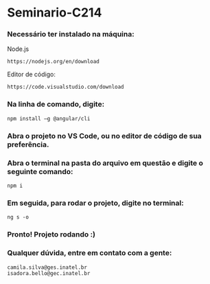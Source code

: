 # Seminario-C214

### Necessário ter instalado na máquina:

Node.js
```
https://nodejs.org/en/download
```

Editor de código:
```
https://code.visualstudio.com/download
```

### Na linha de comando, digite:
```
npm install –g @angular/cli

```

### Abra o projeto no VS Code, ou no editor de código de sua preferência.

### Abra o terminal na pasta do arquivo em questão e digite o seguinte comando:
```
npm i
```

### Em seguida, para rodar o projeto, digite no terminal:
```
ng s -o
```

### Pronto! Projeto rodando :)

### Qualquer dúvida, entre em contato com a gente:

```
camila.silva@ges.inatel.br
isadora.bello@gec.inatel.br
```
